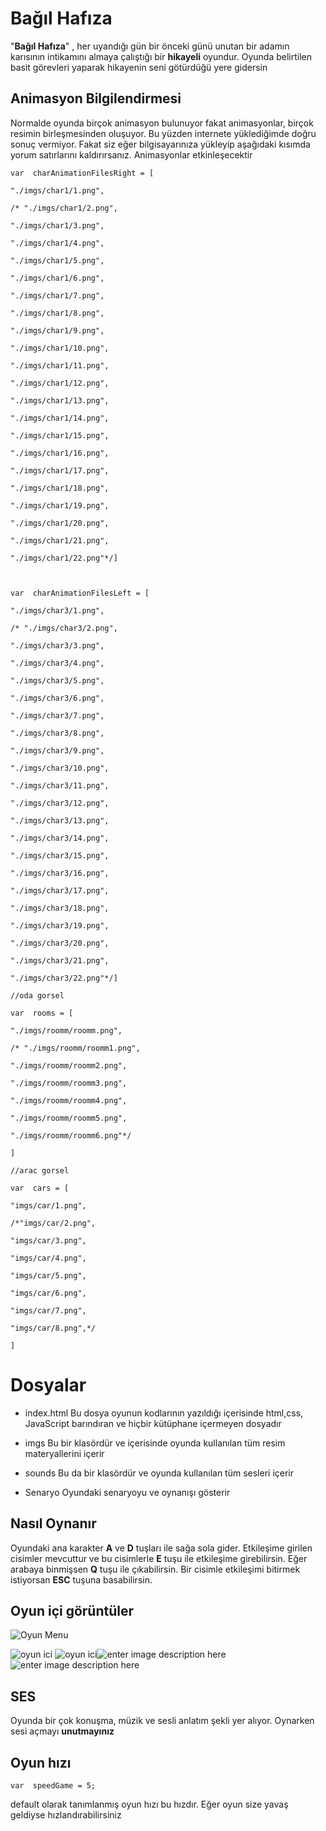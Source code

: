 # Bağıl Hafıza
"**Bağıl Hafıza**" , her uyandığı gün bir önceki günü unutan bir adamın karısının intikamını almaya çalıştığı bir **hikayeli** oyundur. Oyunda belirtilen basit görevleri yaparak hikayenin seni götürdüğü yere gidersin

## Animasyon Bilgilendirmesi
Normalde oyunda birçok animasyon bulunuyor fakat animasyonlar, birçok resimin birleşmesinden oluşuyor. Bu yüzden internete yüklediğimde doğru sonuç vermiyor. Fakat siz eğer bilgisayarınıza yükleyip aşağıdaki kısımda yorum satırlarını kaldırırsanız. Animasyonlar etkinleşecektir

    var  charAnimationFilesRight = [

    "./imgs/char1/1.png",
    
    /* "./imgs/char1/2.png",
    
    "./imgs/char1/3.png",
    
    "./imgs/char1/4.png",
    
    "./imgs/char1/5.png",
    
    "./imgs/char1/6.png",
    
    "./imgs/char1/7.png",
    
    "./imgs/char1/8.png",
    
    "./imgs/char1/9.png",
    
    "./imgs/char1/10.png",
    
    "./imgs/char1/11.png",
    
    "./imgs/char1/12.png",
    
    "./imgs/char1/13.png",
    
    "./imgs/char1/14.png",
    
    "./imgs/char1/15.png",
    
    "./imgs/char1/16.png",
    
    "./imgs/char1/17.png",
    
    "./imgs/char1/18.png",
    
    "./imgs/char1/19.png",
    
    "./imgs/char1/20.png",
    
    "./imgs/char1/21.png",
    
    "./imgs/char1/22.png"*/]
    
      
    
    var  charAnimationFilesLeft = [
    
    "./imgs/char3/1.png",
    
    /* "./imgs/char3/2.png",
    
    "./imgs/char3/3.png",
    
    "./imgs/char3/4.png",
    
    "./imgs/char3/5.png",
    
    "./imgs/char3/6.png",
    
    "./imgs/char3/7.png",
    
    "./imgs/char3/8.png",
    
    "./imgs/char3/9.png",
    
    "./imgs/char3/10.png",
    
    "./imgs/char3/11.png",
    
    "./imgs/char3/12.png",
    
    "./imgs/char3/13.png",
    
    "./imgs/char3/14.png",
    
    "./imgs/char3/15.png",
    
    "./imgs/char3/16.png",
    
    "./imgs/char3/17.png",
    
    "./imgs/char3/18.png",
    
    "./imgs/char3/19.png",
    
    "./imgs/char3/20.png",
    
    "./imgs/char3/21.png",
    
    "./imgs/char3/22.png"*/]
    
    //oda gorsel
    
    var  rooms = [
    
    "./imgs/roomm/roomm.png",
    
    /* "./imgs/roomm/roomm1.png",
    
    "./imgs/roomm/roomm2.png",
    
    "./imgs/roomm/roomm3.png",
    
    "./imgs/roomm/roomm4.png",
    
    "./imgs/roomm/roomm5.png",
    
    "./imgs/roomm/roomm6.png"*/
    
    ]
    
    //arac gorsel
    
    var  cars = [
    
    "imgs/car/1.png",
    
    /*"imgs/car/2.png",
    
    "imgs/car/3.png",
    
    "imgs/car/4.png",
    
    "imgs/car/5.png",
    
    "imgs/car/6.png",
    
    "imgs/car/7.png",
    
    "imgs/car/8.png",*/
    
    ]

# Dosyalar

 - index.html
 Bu dosya oyunun kodlarının yazıldığı içerisinde html,css, JavaScript barındıran ve hiçbir kütüphane içermeyen dosyadır
 
 - imgs
 Bu bir klasördür ve içerisinde oyunda kullanılan tüm resim materyallerini içerir
 - sounds
 Bu da bir klasördür ve oyunda kullanılan tüm sesleri içerir
 
 - Senaryo
Oyundaki senaryoyu ve oynanışı gösterir




## Nasıl Oynanır

Oyundaki ana karakter **A** ve **D** tuşları ile sağa sola gider. Etkileşime girilen cisimler mevcuttur ve bu cisimlerle  **E** tuşu ile etkileşime girebilirsin. Eğer arabaya binmişsen **Q** tuşu ile çıkabilirsin. Bir cisimle etkileşimi bitirmek istiyorsan **ESC** tuşuna basabilirsin.

## Oyun içi görüntüler

   ![Oyun Menu](https://github.com/Alidari/alidari.github.io/blob/c7e3134c8ca6ef7ac22442435393bdadcefe5ba1/imgs/Ekran%20g%C3%B6r%C3%BCnt%C3%BCs%C3%BC%202023-05-15%20211414.png?raw=true)

![oyun ici](https://github.com/Alidari/alidari.github.io/blob/c7e3134c8ca6ef7ac22442435393bdadcefe5ba1/imgs/oyunici1%20%281%29.png?raw=true)
![oyun ici](https://github.com/Alidari/alidari.github.io/blob/c7e3134c8ca6ef7ac22442435393bdadcefe5ba1/imgs/oyunici1%20%282%29.png?raw=true)![enter image description here](https://github.com/Alidari/alidari.github.io/blob/master/imgs/oyunici2.png?raw=true)
![enter image description here](https://github.com/Alidari/alidari.github.io/blob/master/imgs/oyunici3.png?raw=true)
## SES

Oyunda bir çok konuşma, müzik ve sesli anlatım şekli yer alıyor. Oynarken sesi açmayı **unutmayınız**

## Oyun hızı

    var  speedGame = 5;
default olarak tanımlanmış oyun hızı bu hızdır. Eğer oyun size yavaş geldiyse hızlandırabilirsiniz
